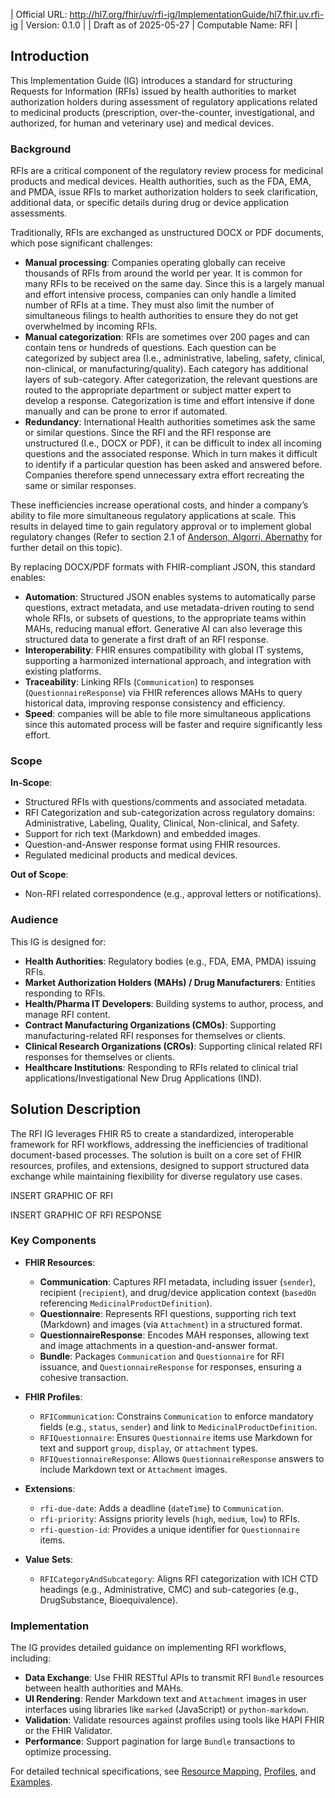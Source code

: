 | Official URL: http://hl7.org/fhir/uv/rfi-ig/ImplementationGuide/hl7.fhir.uv.rfi-ig | Version: 0.1.0 |
| Draft as of 2025-05-27 | Computable Name: RFI |

## Introduction
This Implementation Guide (IG) introduces a standard for structuring Requests for Information (RFIs) issued by health authorities to market authorization holders during assessment of regulatory applications related to medicinal products (prescription, over-the-counter, investigational, and authorized, for human and veterinary use) and medical devices.

### Background
RFIs are a critical component of the regulatory review process for medicinal products and medical devices. Health authorities, such as the FDA, EMA, and PMDA, issue RFIs to market authorization holders to seek clarification, additional data, or specific details during drug or device application assessments. 

Traditionally, RFIs are exchanged as unstructured DOCX or PDF documents, which pose significant challenges: 
- **Manual processing**: Companies operating globally can receive thousands of RFIs from around the world per year. It is common for many RFIs to be received on the same day. Since this is a largely manual and effort intensive process, companies can only handle a limited number of RFIs at a time. They must also limit the number of simultaneous filings to health authorities to ensure they do not get overwhelmed by incoming RFIs.
- **Manual categorization**: RFIs are sometimes over 200 pages and can contain tens or hundreds of questions. Each question can be categorized by subject area (I.e., administrative, labeling, safety, clinical, non-clinical, or manufacturing/quality). Each category has additional layers of sub-category. After categorization, the relevant questions are routed to the appropriate department or subject matter expert to develop a response. Categorization is time and effort intensive if done manually and can be prone to error if automated.
- **Redundancy**: International Health authorities sometimes ask the same or similar questions. Since the RFI and the RFI response are unstructured (I.e., DOCX or PDF), it can be difficult to index all incoming questions and the associated response. Which in turn makes it difficult to identify if a particular question has been asked and answered before. Companies therefore spend unnecessary extra effort recreating the same or similar responses.

These inefficiencies increase operational costs, and hinder a company’s ability to file more simultaneous regulatory applications at scale. This results in delayed time to gain regulatory approval or to implement global regulatory changes (Refer to section 2.1 of [Anderson, Algorri, Abernathy](https://www.sciencedirect.com/science/article/pii/S0378517323007627?via%3Dihub) for further detail on this topic).

By replacing DOCX/PDF formats with FHIR-compliant JSON, this standard enables:
- **Automation**: Structured JSON enables systems to automatically parse questions, extract metadata, and use metadata-driven routing to send whole RFIs, or subsets of questions, to the appropriate teams within MAHs, reducing manual effort. Generative AI can also leverage this structured data to generate a first draft of an RFI response.
- **Interoperability**: FHIR ensures compatibility with global IT systems, supporting a harmonized international approach, and integration with existing platforms.
- **Traceability**: Linking RFIs (`Communication`) to responses (`QuestionnaireResponse`) via FHIR references allows MAHs to query historical data, improving response consistency and efficiency.
- **Speed**: companies will be able to file more simultaneous applications since this automated process will be faster and require significantly less effort.

### Scope
**In-Scope**:
- Structured RFIs with questions/comments and associated metadata.
- RFI Categorization and sub-categorization across regulatory domains: Administrative, Labeling, Quality, Clinical, Non-clinical, and Safety.
- Support for rich text (Markdown) and embedded images.
- Question-and-Answer response format using FHIR resources.
- Regulated medicinal products and medical devices.

**Out of Scope**:
- Non-RFI related correspondence (e.g., approval letters or notifications).

### Audience
This IG is designed for:
- **Health Authorities**: Regulatory bodies (e.g., FDA, EMA, PMDA) issuing RFIs.
- **Market Authorization Holders (MAHs) / Drug Manufacturers**: Entities responding to RFIs.
- **Health/Pharma IT Developers**: Building systems to author, process, and manage RFI content.
- **Contract Manufacturing Organizations (CMOs)**: Supporting manufacturing-related RFI responses for themselves or clients.
- **Clinical Research Organizations (CROs)**: Supporting clinical related RFI responses for themselves or clients.
- **Healthcare Institutions**: Responding to RFIs related to clinical trial applications/Investigational New Drug Applications (IND).

## Solution Description
The RFI IG leverages FHIR R5 to create a standardized, interoperable framework for RFI workflows, addressing the inefficiencies of traditional document-based processes. The solution is built on a core set of FHIR resources, profiles, and extensions, designed to support structured data exchange while maintaining flexibility for diverse regulatory use cases.

INSERT GRAPHIC OF RFI 

INSERT GRAPHIC OF RFI RESPONSE

### Key Components
- **FHIR Resources**:
  - **Communication**: Captures RFI metadata, including issuer (`sender`), recipient (`recipient`), and drug/device application context (`basedOn` referencing `MedicinalProductDefinition`).
  - **Questionnaire**: Represents RFI questions, supporting rich text (Markdown) and images (via `Attachment`) in a structured format.
  - **QuestionnaireResponse**: Encodes MAH responses, allowing text and image attachments in a question-and-answer format.
  - **Bundle**: Packages `Communication` and `Questionnaire` for RFI issuance, and `QuestionnaireResponse` for responses, ensuring a cohesive transaction.

- **FHIR Profiles**:
  - `RFICommunication`: Constrains `Communication` to enforce mandatory fields (e.g., `status`, `sender`) and link to `MedicinalProductDefinition`.
  - `RFIQuestionnaire`: Ensures `Questionnaire` items use Markdown for text and support `group`, `display`, or `attachment` types.
  - `RFIQuestionnaireResponse`: Allows `QuestionnaireResponse` answers to include Markdown text or `Attachment` images.

- **Extensions**:
  - `rfi-due-date`: Adds a deadline (`dateTime`) to `Communication`.
  - `rfi-priority`: Assigns priority levels (`high`, `medium`, `low`) to RFIs.
  - `rfi-question-id`: Provides a unique identifier for `Questionnaire` items.

- **Value Sets**:
  - `RFICategoryAndSubcategory`: Aligns RFI categorization with ICH CTD headings (e.g., Administrative, CMC) and sub-categories (e.g., DrugSubstance, Bioequivalence).

### Implementation
The IG provides detailed guidance on implementing RFI workflows, including:
- **Data Exchange**: Use FHIR RESTful APIs to transmit RFI `Bundle` resources between health authorities and MAHs.
- **UI Rendering**: Render Markdown text and `Attachment` images in user interfaces using libraries like `marked` (JavaScript) or `python-markdown`.
- **Validation**: Validate resources against profiles using tools like HAPI FHIR or the FHIR Validator.
- **Performance**: Support pagination for large `Bundle` transactions to optimize processing.

For detailed technical specifications, see [Resource Mapping](resource-mapping.html), [Profiles](profiles.html), and [Examples](examples.html).
